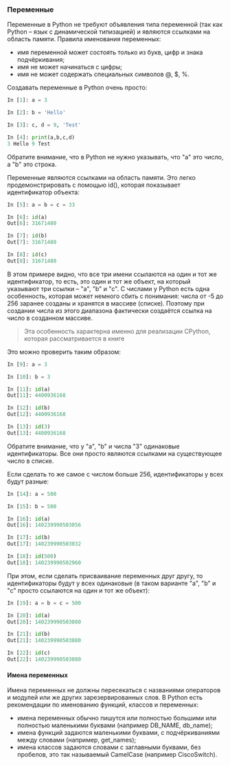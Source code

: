 ### Переменные

Переменные в Python не требуют объявления типа переменной (так как Python – язык с динамической типизацией) и являются ссылками на область памяти. Правила именования переменных:

* имя переменной может состоять только из букв, цифр и знака подчёркивания;
* имя не может начинаться с цифры;
* имя не может содержать специальных символов @, $, %.

Создавать переменные в Python очень просто:

```python
In [1]: a = 3

In [2]: b = 'Hello'

In [3]: c, d = 9, 'Test'

In [4]: print(a,b,c,d)
3 Hello 9 Test
```

Обратите внимание, что в Python не нужно указывать, что "a" это число, а "b" это строка.

Переменные являются ссылками на область памяти. Это легко продемонстрировать с помощью id(), которая показывает идентификатор объекта:

```python
In [5]: a = b = c = 33

In [6]: id(a)
Out[6]: 31671480

In [7]: id(b)
Out[7]: 31671480

In [8]: id(c)
Out[8]: 31671480
```

В этом примере видно, что все три имени ссылаются на один и тот же идентификатор, то есть, это один и тот же объект, на который указывают три ссылки – "a", "b" и "c". С числами у Python есть одна особенность, которая может немного сбить с понимания: числа от -5 до 256 заранее созданы и хранятся в массиве (списке). Поэтому при создании числа из этого диапазона фактически создаётся ссылка на число в созданном массиве.

> Эта особенность характерна именно для реализации CPython, которая рассматривается в книге

Это можно проверить таким образом:

```python
In [9]: a = 3

In [10]: b = 3

In [11]: id(a)
Out[11]: 4400936168

In [12]: id(b)
Out[12]: 4400936168

In [13]: id(3)
Out[13]: 4400936168
```

Обратите внимание, что у "a", "b" и числа "3" одинаковые идентификаторы. Все они просто являются ссылками на существующее число в списке.

Если сделать то же самое с числом больше 256, идентификаторы у всех будут разные:

```python
In [14]: a = 500

In [15]: b = 500

In [16]: id(a)
Out[16]: 140239990503056

In [17]: id(b)
Out[17]: 140239990503032

In [18]: id(500)
Out[18]: 140239990502960
```

При этом, если сделать присваивание переменных друг другу, то идентификаторы будут у всех одинаковые (в таком варианте "a", "b" и "c" просто ссылаются на один и тот же объект):

```python
In [19]: a = b = c = 500

In [20]: id(a)
Out[20]: 140239990503080

In [21]: id(b)
Out[21]: 140239990503080

In [22]: id(c)
Out[22]: 140239990503080
```

#### Имена переменных

Имена переменных не должны пересекаться с названиями операторов и модулей или же других зарезервированных слов. В Python есть рекомендации по именованию функций, классов и переменных:

* имена переменных обычно пишутся или полностью большими или полностью маленькими буквами (например DB_NAME, db_name);
* имена функций задаются маленькими буквами, с подчёркиваниями между словами (например, get_names);
* имена классов задаются словами с заглавными буквами, без пробелов, это так называемый CamelCase (например CiscoSwitch).
